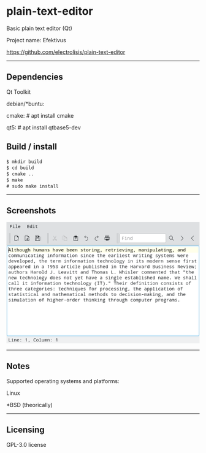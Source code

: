 # plain-text-editor

Basic plain text editor (Qt)

Project name: Efektivus

https://github.com/electrolisis/plain-text-editor

--------------------------------------------------------------------------------

## Dependencies

Qt Toolkit

debian/*buntu:

cmake:
    # apt install cmake

qt5:
    # apt install qtbase5-dev
    
## Build / install
    
    $ mkdir build
    $ cd build
    $ cmake ..
    $ make
    # sudo make install
    
--------------------------------------------------------------------------------
## Screenshots

<img src="https://github.com/electrolisis/plain-text-editor/blob/main/screenshots/screen.png">

--------------------------------------------------------------------------------
## Notes
Supported operating systems and platforms: 

Linux

*BSD (theorically)

--------------------------------------------------------------------------------
## Licensing

GPL-3.0 license
